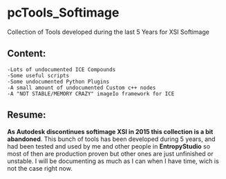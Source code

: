 # pcTools_Softimage
Collection of Tools developed during the last 5 Years for XSI Softimage

## Content:
	-Lots of undocumented ICE Compounds
	-Some useful scripts
	-Some undocumented Python Plugins
	-A small amount of undocumented Custom c++ nodes
	-A "NOT STABLE/MEMORY CRAZY" imageIo framework for ICE
  
## Resume:
  **As Autodesk discontinues softimage XSI in 2015 this collection is a bit abandoned**.
  This bunch of tools has been developed during 5 years, and had been tested and used by me and other people in **EntropyStudio** so most of then are production proven but other ones are just unfinished or unstable. I will be documenting as much as I can when I have time, wich is not the case right now.
